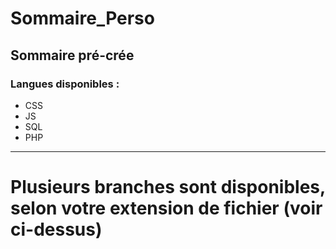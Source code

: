 # Sommaire_Perso
Sommaire pré-crée
----

### Langues disponibles :
* CSS
* JS
* SQL
* PHP
---
# Plusieurs branches sont disponibles, selon votre extension de fichier (voir ci-dessus)
